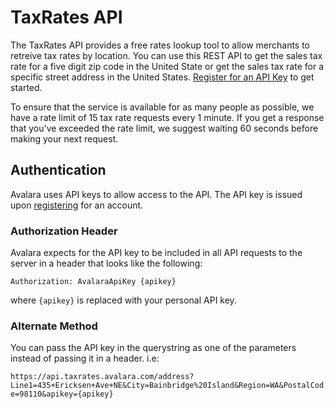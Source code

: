 # TaxRates API
The TaxRates API provides a free rates lookup tool to allow merchants to retreive tax rates by location. You can use this REST API to get the sales tax rate for a five digit zip code in the United State or get the sales tax rate for a specific street address in the United States. <a href="http://taxratesapi.avalara.com/" target="_parent">Register for an API Key</a> to get started.

<aside class='notice'> To ensure that the service is available for as many people as possible, we have a rate limit of 15 tax rate requests every 1 minute. If you get a response that you've exceeded the rate limit, we suggest waiting 60 seconds before making your next request. </aside>

## Authentication
Avalara uses API keys to allow access to the API. 
The API key is issued upon <a href="http://taxratesapi.avalara.com/" target="_parent">registering</a> for an account. 

### Authorization Header
Avalara expects for the API key to be included in all API requests to the server in a header that looks like the following:

`Authorization: AvalaraApiKey {apikey}`

where `{apikey}` is replaced with your personal API key.

### Alternate Method 
You can pass the API key in the querystring as one of the parameters instead of 
passing it in a header. i.e:

 `https://api.taxrates.avalara.com/address?Line1=435+Ericksen+Ave+NE&City=Bainbridge%20Island&Region=WA&PostalCode=98110&apikey={apikey}`
